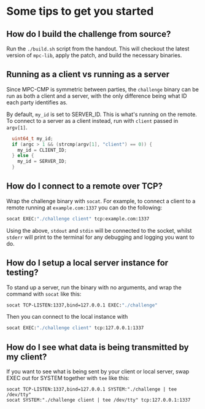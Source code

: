 # Some tips to get you started 

## How do I build the challenge from source?
Run the `./build.sh` script from the handout. This will checkout the latest version
of `mpc-lib`, apply the patch, and build the necessary binaries.

## Running as a client vs running as a server
Since MPC-CMP is symmetric between parties, the `challenge` binary can be run as
both a client and a server, with the only difference being what ID each party
identifies as.

By default, `my_id` is set to SERVER_ID. This is what's running on the remote.
To connect to a server as a client instead, run with `client` passed in `argv[1]`.
```cpp
  uint64_t my_id;
  if (argc > 1 && (strcmp(argv[1], "client") == 0)) {
    my_id = CLIENT_ID;
  } else {
    my_id = SERVER_ID;
  }
```

## How do I connect to a remote over TCP?
Wrap the challenge binary with `socat`. For example, to connect a client to a
remote running at `example.com:1337` you can do the following:
```sh
socat EXEC:"./challenge client" tcp:example.com:1337
```
Using the above, `stdout` and `stdin` will be connected to the socket, whilst
`stderr` will print to the terminal for any debugging and logging you want to
do.

## How do I setup a local server instance for testing?
To stand up a server, run the binary with no arguments, and wrap the command
with `socat` like this:
```sh
socat TCP-LISTEN:1337,bind=127.0.0.1 EXEC:"./challenge"
```

Then you can connect to the local instance with
```sh
socat EXEC:"./challenge client" tcp:127.0.0.1:1337
```

## How do I see what data is being transmitted by my client?
If you want to see what is being sent by your client or local server, swap EXEC
out for SYSTEM together with `tee` like this:

```
socat TCP-LISTEN:1337,bind=127.0.0.1 SYSTEM:"./challenge | tee /dev/tty"
socat SYSTEM:"./challenge client | tee /dev/tty" tcp:127.0.0.1:1337
```

